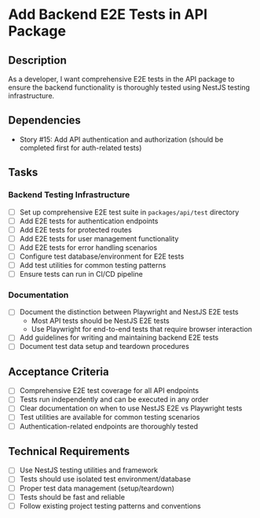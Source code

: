 # Add Backend E2E Tests in API Package

## Description

As a developer, I want comprehensive E2E tests in the API package to ensure the backend functionality is thoroughly
tested using NestJS testing infrastructure.

## Dependencies

- Story #15: Add API authentication and authorization (should be completed first for auth-related tests)

## Tasks

### Backend Testing Infrastructure

- [ ] Set up comprehensive E2E test suite in `packages/api/test` directory
- [ ] Add E2E tests for authentication endpoints
- [ ] Add E2E tests for protected routes
- [ ] Add E2E tests for user management functionality
- [ ] Add E2E tests for error handling scenarios
- [ ] Configure test database/environment for E2E tests
- [ ] Add test utilities for common testing patterns
- [ ] Ensure tests can run in CI/CD pipeline

### Documentation

- [ ] Document the distinction between Playwright and NestJS E2E tests
    - Most API tests should be NestJS E2E tests
    - Use Playwright for end-to-end tests that require browser interaction
- [ ] Add guidelines for writing and maintaining backend E2E tests
- [ ] Document test data setup and teardown procedures

## Acceptance Criteria

- [ ] Comprehensive E2E test coverage for all API endpoints
- [ ] Tests run independently and can be executed in any order
- [ ] Clear documentation on when to use NestJS E2E vs Playwright tests
- [ ] Test utilities are available for common testing scenarios
- [ ] Authentication-related endpoints are thoroughly tested

## Technical Requirements

- [ ] Use NestJS testing utilities and framework
- [ ] Tests should use isolated test environment/database
- [ ] Proper test data management (setup/teardown)
- [ ] Tests should be fast and reliable
- [ ] Follow existing project testing patterns and conventions 
